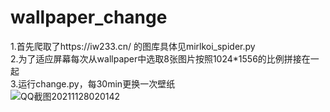 # wallpaper_change
1.首先爬取了https://iw233.cn/ 的图库具体见mirlkoi_spider.py<br>
2.为了适应屏幕每次从wallpaper中选取8张图片按照1024*1556的比例拼接在一起<br>
3.运行change.py，每30min更换一次壁纸<br>
![QQ截图20211128020142](https://user-images.githubusercontent.com/76592978/143734289-c73a3c87-6238-40fc-869a-fcf1eb506f9f.png)

